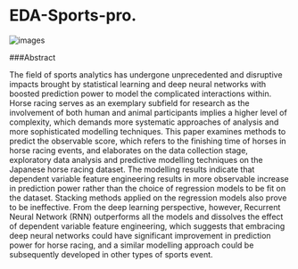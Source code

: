 # EDA-Sports-pro.

![images](https://user-images.githubusercontent.com/75565736/115500810-ae1b9b80-a28f-11eb-851c-bc9d788617b9.jpg)

###Abstract 

The field of sports analytics has undergone unprecedented and disruptive impacts brought by statistical learning and deep neural networks with boosted prediction power to model the complicated interactions within. Horse racing serves as an exemplary subfield for research as the involvement of both human and animal participants implies a higher level of complexity, which demands more systematic approaches of analysis and more sophisticated modelling techniques. This paper examines methods to predict the observable score, which refers to the finishing time of horses in horse racing events, and elaborates on the data collection stage, exploratory data analysis and predictive modelling techniques on the Japanese horse racing dataset. The modelling results indicate that dependent variable feature engineering results in more observable increase in prediction power rather than the choice of regression models to be fit on the dataset. Stacking methods applied on the regression models also prove to be ineffective. From the deep learning perspective, however, Recurrent Neural Network (RNN) outperforms all the models and dissolves the effect of dependent variable feature engineering, which suggests that embracing deep neural networks could have significant improvement in prediction power for horse racing, and a similar modelling approach could be subsequently developed in other types of sports event.
